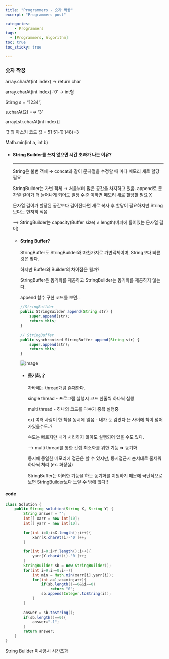 ```yaml
---
title: "Programmers - 숫자 짝꿍"
excerpt: "Programmers post"

categories:
    - Programmers
tags:
  - [Programmers, Algorithm]
toc: true
toc_sticky: true

---
```

### 숫자 짝꿍
    
array.charAt(int index) → return char

array.charAt(int index)-’0’ → int형

Stirng s = “1234”;

s.charAt(2) =⇒ ‘3’

array[str.charAt(int index)]

‘3’의 아스키 코드 값 = 51
51-’0’(48)=3

Math.min(int a, int b)

- #### String Builder를 쓰지 않으면 시간 초과가 나는 이유?
    
    ---
    
    String은 불변 객체 → concat과 같이 문자열을 수정할 때 마다 메모리 새로 할당 필요
    
    StringBuilder는 가변 객체 → 처음부터 많은 공간을 차지하고 있음. append로 문자열 길이가 더 늘어나게 되어도 일정 수준 이하면 메모리 새로 할당할 필요 X
    
    문자열 길이가 할당된 공간보다 길어진다면 새로 복사 후 할당이 필요하지만 String보다는 현저히 적음
    
    —> StringBuilder는 capacity(Buffer size) ≠ length(버퍼에 들어있는 문자열 길이)  
    
    - #### String Buffer?
        
        StringBuffer도 StringBuilder와 마찬가지로 가변객체이며, String보다 빠른 것은 맞다.
        
        하지만 Buffer와 Builder의 차이점은 뭘까?
        
        StringBuffer은 동기화를 제공하고 StringBuilder는 동기화를 제공하지 않는다. 
        
        append 함수 구현 코드를 보면..
        
        ```jsx
        //StringBuilder
        public StringBuilder append(String str) {
            super.append(str);
            return this;
        }
        
        // StringBuffer
        public synchronized StringBuffer append(String str) {
            super.append(str);
            return this;
        }
        ```
        ![image](https://github.com/ssoxong/ssoxong.github.io/assets/112956015/501b74eb-b8ee-462d-8a4a-3912f68a8a89)
        
        - #### 동기화..?
            
            자바에는 thread개념 존재한다.  
            
            single thread - 프로그램 실행시 코드 한줄씩 하나씩 실행  
            
            multi thread - 하나의 코드를 다수가 중복 실행중
            
            ex) 여러 사람이 한 책을 동시에 읽음 - 내가 눈 감았다 뜬 사이에 책이 넘어가있을수도..?
            
            속도는 빠르지만 내가 처리하지 않아도 실행되어 있을 수도 있다.
            
            —> multi thread를 통한 간섭 최소화를 위한 기능 ⇒ 동기화
            
            동시에 동일한 메모리에 접근은 할 수 있지만, 동시접근시 순서대로 줄세워 하나씩 처리 (ex. 화장실)
            
            StringBuffer는 이러한 기능을 하는 동기화를 지원하기 때문에 극단적으로 보면 StringBuilder보다 느릴 수 밖에 없다!!

#### code
```java
class Solution {
    public String solution(String X, String Y) {
        String answer = "";
        int[] xarr = new int[10];
        int[] yarr = new int[10];
        
        for(int i=0;i<X.length();i++){
            xarr[X.charAt(i)-'0']++;
        }
        
        for(int i=0;i<Y.length();i++){
            yarr[Y.charAt(i)-'0']++;
        }
        StringBuilder sb = new StringBuilder();
        for(int i=9;i>=0;i--){
            int min = Math.min(xarr[i],yarr[i]);
            for(int a=1;a<=min;a++){
                if(sb.length()==0&&i==0)
                    return "0";
                sb.append(Integer.toString(i));
            }
        }
        
        answer = sb.toString();
        if(sb.length()==0){
            answer="-1";
        }
        return answer;
    }
}
```

String Builder 미사용시 시간초과